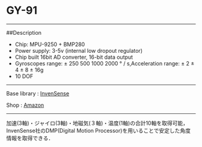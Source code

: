 # GY-91

---

##Description

* Chip: MPU-9250 + BMP280
* Power supply: 3-5v (internal low dropout regulator)
* Chip built 16bit AD converter, 16-bit data output
* Gyroscopes range: ± 250 500 1000 2000 ° / s,Acceleration range: ± 2 ± 4 ± 8 ± 16g
* 10 DOF

---

Base library : [InvenSense](https://www.invensense.com/products/motion-tracking/9-axis/mpu-9250/)

Shop : [Amazon](https://www.amazon.co.jp/MPU9250-BMP280-Acceleration-Gyroscope-Compass/dp/B01CG26A3A)

---

加速(3軸)・ジャイロ(3軸)・地磁気(３軸)・温度(1軸)の合計10軸を取得可能，InvenSense社のDMP(Digital Motion Processor)を用いることで安定した角度情報を取得できる．
